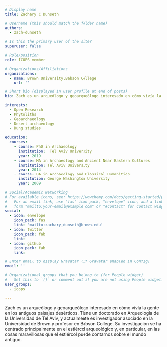 ```yaml
---
# Display name
title: Zachary C Dunseth

# Username (this should match the folder name)
authors:
  - zach-dunseth

# Is this the primary user of the site?
superuser: false

# Role/position
role: ICOPS member

# Organizations/Affiliations
organizations:
  - name: Brown University,Babson College
    url: ''

# Short bio (displayed in user profile at end of posts)
bio: Zach es un arqueólogo y geoarqueólogo interesado en cómo vivía la gente en los antiguos paisajes desérticos. 

interests:
  - Open Research
  - Phytoliths
  - Geoarchaeology
  - Desert archaeology
  - Dung studies

education:
  courses:
    - course: PhD in Archaeology
      institution:  Tel Aviv University
      year: 2019
    - course: MA in Archaeology and Ancient Near Eastern Cultures
      institution: Tel Aviv University
      year: 2014
    - course: BA in Archaeology and Classical Humanities
      institution: George Washington University
      year: 2009

# Social/Academic Networking
# For available icons, see: https://wowchemy.com/docs/getting-started/page-builder/#icons
#   For an email link, use "fas" icon pack, "envelope" icon, and a link in the
#   form "mailto:your-email@example.com" or "#contact" for contact widget.
social:
  - icon: envelope
    icon_pack: fas
    link: 'mailto:zachary_dunseth@brown.edu'
  - icon: twitter
    icon_pack: fab
    link: 
  - icon: github
    icon_pack: fab
    link: 

# Enter email to display Gravatar (if Gravatar enabled in Config)
email: ''

# Organizational groups that you belong to (for People widget)
#   Set this to `[]` or comment out if you are not using People widget.
user_groups:
  - icops
  
---
```


Zach es un arqueólogo y geoarqueólogo interesado en cómo vivía la gente en los antiguos paisajes desérticos. Tiene un doctorado en Arqueología de la Universidad de Tel Aviv, y actualmente es investigador asociado en la Universidad de Brown y profesor en Babson College. Su investigación se ha centrado principalmente en el estiércol arqueológico y, en particular, en las cosas maravillosas que el estiércol puede contarnos sobre el mundo antiguo.
